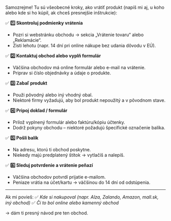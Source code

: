 Samozrejme! Tu sú všeobecné kroky, ako vrátiť produkt (napíš mi aj, u koho alebo kde si ho kúpil, ak chceš presnejšie inštrukcie):

✅ **1️⃣ Skontroluj podmienky vrátenia**

* Pozri si webstránku obchodu → sekcia „Vrátenie tovaru“ alebo „Reklamácie“.
* Zisti lehotu (napr. 14 dní pri online nákupe bez udania dôvodu v EÚ).

✅ **2️⃣ Kontaktuj obchod alebo vyplň formulár**

* Väčšina obchodov má online formulár alebo e-mail na vrátenie.
* Priprav si číslo objednávky a údaje o produkte.

✅ **3️⃣ Zabaľ produkt**

* Použi pôvodný alebo iný vhodný obal.
* Niektoré firmy vyžadujú, aby bol produkt nepoužitý a v pôvodnom stave.

✅ **4️⃣ Pripoj doklad / formulár**

* Prilož vyplnený formulár alebo faktúru/kópiu účtenky.
* Dodrž pokyny obchodu – niektoré požadujú špecifické označenie balíka.

✅ **5️⃣ Pošli balík**

* Na adresu, ktorú ti obchod poskytne.
* Niekedy majú predplatený štítok → vytlačíš a nalepíš.

✅ **6️⃣ Sleduj potvrdenie a vrátenie peňazí**

* Väčšina obchodov potvrdí prijatie e-mailom.
* Peniaze vrátia na účet/kartu → väčšinou do 14 dní od odstúpenia.

---

Ak mi povieš:
✅ *Kde si nakupoval (napr. Alza, Zalando, Amazon, mall.sk, iný obchod)*
✅ *Či to bol online alebo kamenný obchod*

→ dám ti presný návod pre ten obchod.
